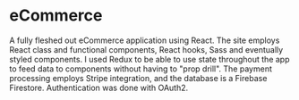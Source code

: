 # eCommerce
A fully fleshed out eCommerce application using React. The site employs React class and functional components, React hooks, Sass and eventually styled components. I used Redux to be able to use state throughout the app to feed data to components without having to "prop drill". The payment processing employs Stripe integration, and the database is a Firebase Firestore. Authentication was done with OAuth2.


